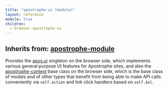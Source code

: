 ```yaml
---
title: "apostrophe-ui (module)"
layout: reference
module: true
children:
  - browser-apostrophe-ui
---
```

## Inherits from: [apostrophe-module](../apostrophe-module/index.html)
Provides the [apos.ui](browser-apostrophe-ui) singleton on the browser side, which
implements various general purpose UI features for Apostrophe sites, and also
the [apostrophe-context](browser-apostrophe-context) base class on the browser side,
which is the base class of modals and of other types that benefit from being
able to make API calls conveniently via `self.action` and link click handlers based on
`self.$el`.


